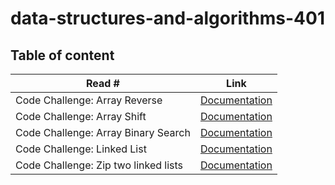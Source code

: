 # data-structures-and-algorithms-401

## Table of content

| Read # | Link |
|------|------|
| Code Challenge: Array Reverse | [Documentation](/challenges/arrayReverse/README.md) |
| Code Challenge: Array Shift | [Documentation](/challenges/arrayShift/README.md) |
| Code Challenge: Array Binary Search | [Documentation](/challenges/arrayBinarySearch/README.md) |
| Code Challenge: Linked List | [Documentation](/challenges/linkedList/README.md) |
| Code Challenge: Zip two linked lists | [Documentation](/challenges/llZip/README.md) |
